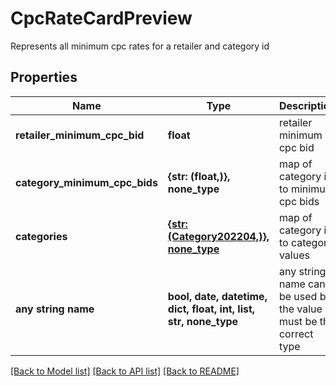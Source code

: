 # CpcRateCardPreview

Represents all minimum cpc rates for a retailer and category id

## Properties
Name | Type | Description | Notes
------------ | ------------- | ------------- | -------------
**retailer_minimum_cpc_bid** | **float** | retailer minimum cpc bid | 
**category_minimum_cpc_bids** | **{str: (float,)}, none_type** | map of category id to minimum cpc bids | [optional] 
**categories** | [**{str: (Category202204,)}, none_type**](Category202204.md) | map of category id to category values | [optional] 
**any string name** | **bool, date, datetime, dict, float, int, list, str, none_type** | any string name can be used but the value must be the correct type | [optional]

[[Back to Model list]](../README.md#documentation-for-models) [[Back to API list]](../README.md#documentation-for-api-endpoints) [[Back to README]](../README.md)


